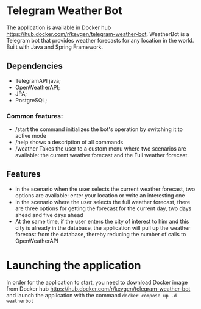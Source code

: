 # Telegram Weather Bot 
The application is available in Docker hub https://hub.docker.com/r/kevgen/telegram-weather-bot.
WeatherBot is a Telegram bot that provides weather forecasts for any location in the world. Built with Java and Spring Framework.

## Dependencies
- TelegramAPI java;
- OpenWeatherAPI; 
- JPA; 
- PostgreSQL;
### Common features:
- /start the command initializes the bot's operation by switching it to active mode
- /help shows a description of all commands
- /weather Takes the user to a custom menu where two scenarios are available: the current weather forecast and the Full weather forecast.
## Features
- In the scenario when the user selects the current weather forecast, two options are available: enter your location or write an interesting one
- In the scenario where the user selects the full weather forecast, there are three options for getting the forecast for the current day, two days ahead and five days ahead
- At the same time, if the user enters the city of interest to him and this city is already in the database, the application will pull up the weather forecast from the database, thereby reducing the number of calls to OpenWeatherAPI
# Launching the application
In order for the application to start, you need to download Docker image from Docker hub https://hub.docker.com/r/kevgen/telegram-weather-bot and launch the application with the command
```docker compose up -d weatherbot ```
